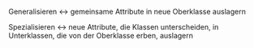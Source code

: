 
Generalisieren <-> gemeinsame Attribute in neue Oberklasse auslagern
<!--SR:!2024-10-04,69,314!2025-04-17,218,330-->

Spezialisieren <-> neue Attribute, die Klassen unterscheiden, in Unterklassen, die von der Oberklasse erben, auslagern
<!--SR:!2025-05-12,235,330!2024-09-26,62,314-->
